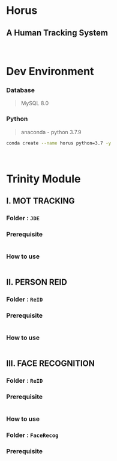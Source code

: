 # Horus
A Human Tracking System
---
<br>

# Dev Environment
### Database
> MySQL 8.0
### Python
> anaconda - python 3.7.9
```bash
conda create --name horus python=3.7 -y
```
<br>

# Trinity Module
## I. MOT TRACKING
### Folder : ```JDE```
### Prerequisite
```
```
### How to use
```
```

## II. PERSON REID
### Folder : ```ReID```
### Prerequisite
```
```
### How to use
```
```

## III. FACE RECOGNITION
### Folder : ```ReID```
### Prerequisite
```
```

### How to use
### Folder : ```FaceRecog```
### Prerequisite
```
```



